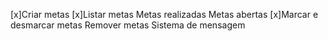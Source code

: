 [x]Criar metas
[x]Listar metas
    Metas realizadas
    Metas abertas
[x]Marcar e desmarcar metas
Remover metas
Sistema de mensagem